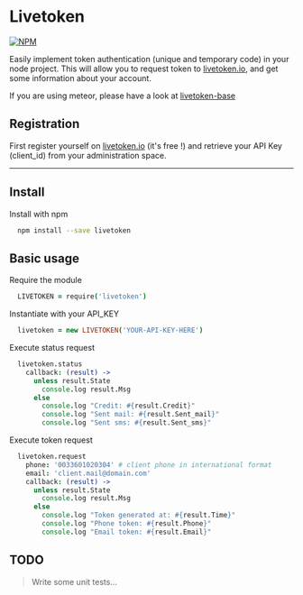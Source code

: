 # Livetoken

[![NPM](https://nodei.co/npm/livetoken.png?compact=true)](https://nodei.co/npm/livetoken/)

Easily implement token authentication (unique and temporary code) in your node project.
This will allow you to request token to [livetoken.io](http://livetoken.io), and get some information about your account.

If you are using meteor, please have a look at [livetoken-base](https://github.com/x62en/livetoken-base)


## Registration

First register yourself on [livetoken.io](http://livetoken.io) (it's free !) and retrieve your API Key (client_id) from your administration space.

___


## Install

Install with npm
  ```sh
    npm install --save livetoken
  ```


## Basic usage

Require the module
  ```coffeescript
    LIVETOKEN = require('livetoken')
  ```

Instantiate with your API_KEY
  ```coffeescript
    livetoken = new LIVETOKEN('YOUR-API-KEY-HERE')
  ```

Execute status request
  ```coffeescript
    livetoken.status
      callback: (result) ->
        unless result.State
          console.log result.Msg
        else
          console.log "Credit: #{result.Credit}"
          console.log "Sent mail: #{result.Sent_mail}"
          console.log "Sent sms: #{result.Sent_sms}"
  ```

Execute token request
  ```coffeescript
    livetoken.request
      phone: '0033601020304' # client phone in international format
      email: 'client.mail@domain.com'
      callback: (result) ->
        unless result.State
          console.log result.Msg
        else
          console.log "Token generated at: #{result.Time}"
          console.log "Phone token: #{result.Phone}"
          console.log "Email token: #{result.Email}"
  ```


## TODO

> Write some unit tests...
